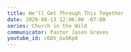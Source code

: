 ```yaml
---
title: We'll Get Through This Together
date: 2020-08-13 12:06:00 -07:00
series: Church in the Wild
communicator: Pastor Jason Graves
youtube_id: c6DV_GuSKp8
---
```


